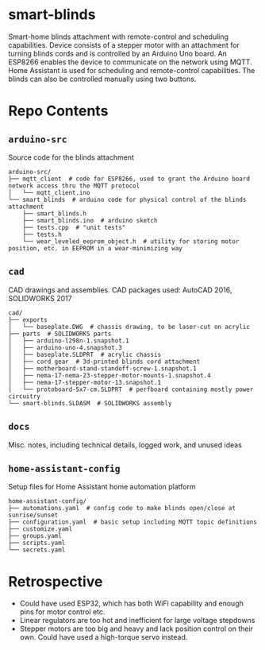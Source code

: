 
# smart-blinds
Smart-home blinds attachment with remote-control and scheduling capabilities. Device consists of a stepper motor with an attachment for turning blinds cords and is controlled by an Arduino Uno board. An ESP8266 enables the device to communicate on the network using MQTT. Home Assistant is used for scheduling and remote-control capabilities. The blinds can also be controlled manually using two buttons.

# Repo Contents

## `arduino-src`

Source code for the blinds attachment

```
arduino-src/
├── mqtt_client  # code for ESP8266, used to grant the Arduino board network access thru the MQTT protocol
│   └── mqtt_client.ino
└── smart_blinds  # arduino code for physical control of the blinds attachment
    ├── smart_blinds.h
    ├── smart_blinds.ino  # arduino sketch
    ├── tests.cpp  # "unit tests"
    ├── tests.h
    └── wear_leveled_eeprom_object.h  # utility for storing motor position, etc. in EEPROM in a wear-minimizing way
```

## `cad`

CAD drawings and assemblies. CAD packages used: AutoCAD 2016, SOLIDWORKS 2017

```
cad/
├── exports
│   └── baseplate.DWG  # chassis drawing, to be laser-cut on acrylic
├── parts  # SOLIDWORKS parts
│   ├── arduino-l298n-1.snapshot.1
│   ├── arduino-uno-4.snapshot.3
│   ├── baseplate.SLDPRT  # acrylic chassis
│   ├── cord gear  # 3d-printed blinds cord attachment
│   ├── motherboard-stand-standoff-screw-1.snapshot.1
│   ├── nema-17-nema-23-stepper-motor-mounts-1.snapshot.4
│   ├── nema-17-stepper-motor-13.snapshot.1
│   └── protoboard-5x7-cm.SLDPRT  # perfboard containing mostly power circuitry
└── smart-blinds.SLDASM  # SOLIDWORKS assembly
```

## `docs`

Misc. notes, including technical details, logged work, and unused ideas

## `home-assistant-config`

Setup files for Home Assistant home automation platform

```
home-assistant-config/
├── automations.yaml  # config code to make blinds open/close at sunrise/sunset
├── configuration.yaml  # basic setup including MQTT topic definitions
├── customize.yaml
├── groups.yaml
├── scripts.yaml
└── secrets.yaml
```

# Retrospective
- Could have used ESP32, which has both WiFi capability and enough pins for motor control etc.
- Linear regulators are too hot and inefficient for large voltage stepdowns
- Stepper motors are too big and heavy and lack position control on their own. Could have used a high-torque servo instead.
